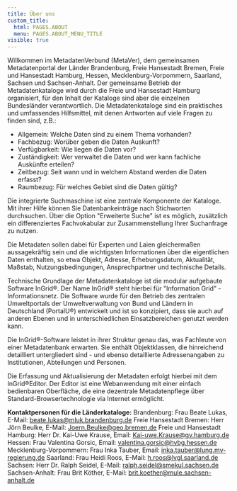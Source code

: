 ```yaml
---
title: Über uns
custom_title:
  html: PAGES.ABOUT
  menu: PAGES.ABOUT_MENU_TITLE
visible: true
---
```

Willkommen im MetadatenVerbund (MetaVer), dem gemeinsamen Metadatenportal der Länder Brandenburg, Freie Hansestadt Bremen, Freie und Hansestadt Hamburg, Hessen, Mecklenburg-Vorpommern, Saarland, Sachsen und Sachsen-Anhalt. Der gemeinsame Betrieb der Metadatenkataloge wird durch die Freie und Hansestadt Hamburg organisiert, für den Inhalt der Kataloge sind aber die einzelnen Bundesländer verantwortlich. Die Metadatenkataloge sind ein praktisches und umfassendes Hilfsmittel, mit denen Antworten auf viele Fragen zu finden sind, z.B.: 

* Allgemein: Welche Daten sind zu einem Thema vorhanden?
* Fachbezug: Worüber geben die Daten Auskunft?
* Verfügbarkeit: Wie liegen die Daten vor?
* Zuständigkeit: Wer verwaltet die Daten und wer kann fachliche Auskünfte erteilen?
* Zeitbezug: Seit wann und in welchem Abstand werden die Daten erfasst?
* Raumbezug: Für welches Gebiet sind die Daten gültig?

Die integrierte Suchmaschine ist eine zentrale Komponente der Kataloge. Mit ihrer Hilfe können Sie Datenbankeinträge nach Stichworten durchsuchen. Über die Option "Erweiterte Suche" ist es möglich, zusätzlich ein differenziertes Fachvokabular zur Zusammenstellung Ihrer Suchanfrage zu nutzen.

Die Metadaten sollen dabei für Experten und Laien gleichermaßen aussagekräftig sein und die wichtigsten Informationen über die eigentlichen Daten enthalten, so etwa Objekt, Adresse, Erhebungsdatum, Aktualität, Maßstab, Nutzungsbedingungen, Ansprechpartner und technische Details.

Technische Grundlage der Metadatenkataloge ist die modular aufgebaute Software InGrid®. Der Name InGrid® steht hierbei für "Information Grid" - Informationsnetz. Die Software wurde für den Betrieb des zentralen Umweltportals der Umweltverwaltung von Bund und Ländern in Deutschland (PortalU®) entwickelt und ist so konzipiert, dass sie auch auf anderen Ebenen und in unterschiedlichen Einsatzbereichen genutzt werden kann.

Die InGrid®-Software leistet in ihrer Struktur genau das, was Fachleute von einer Metadatenbank erwarten. Sie enthält Objektklassen, die hinreichend detailliert untergliedert sind - und ebenso detaillierte Adressenangaben zu Institutionen, Abteilungen und Personen.

Die Erfassung und Aktualisierung der Metadaten erfolgt hierbei mit dem InGrid®Editor. Der Editor ist eine Webanwendung mit einer einfach bedienbaren Oberfläche, die eine dezentrale Metadatenpflege über Standard-Browsertechnologie via Internet ermöglicht.

**Kontaktpersonen für die Länderkataloge:**
Brandenburg: Frau Beate Lukas, E-Mail: [beate.lukas@mluk.brandenburg.de](mailto:beate.lukas@mluk.brandenburg.de)
Freie Hansestadt Bremen: Herr Jörn Beulke, E-Mail: [Joern.Beulke@geo.bremen.de](mailto:Joern.Beulke@geo.bremen.de)
Freie und Hansestadt Hamburg: Herr Dr. Kai-Uwe Krause, Email: [Kai-uwe.Krause@gv.hamburg.de](mailto:Kai-uwe.Krause@gv.hamburg.de)
Hessen: Frau Valentina Gorsic, Email: [valentina.gorsic@hvbg.hessen.de](mailto:valentina.gorsic@hvbg.hessen.de)
Mecklenburg-Vorpommern: Frau Inka Tauber, Email: [inka.tauber@lung.mv-regierung.de](mailto:inka.tauber@lung.mv-regierung.de)
Saarland: Frau Heidi Roos, E-Mail: [h.roos@lvgl.saarland.de](mailto:h.roos@lvgl.saarland.de)
Sachsen: Herr Dr. Ralph Seidel, E-Mail: [ralph.seidel@smekul.sachsen.de](mailto:ralph.seidel@smekul.sachsen.de)
Sachsen-Anhalt: Frau Brit Köther, E-Mail: [brit.koether@mule.sachsen-anhalt.de](mailto:brit.koether@mule.sachsen-anhalt.de)